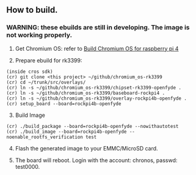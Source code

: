 ## How to build.
### WARNING: these ebuilds are still in developing. The image is not working properly.

1. Get Chromium OS: refer to [Build Chromium OS for raspberry pi 4](https://github.com/FydeOS/chromium_os-raspberry_pi#readme)

2. Prepare ebuild for rk3399:

```
(inside cros sdk)
(cr) git clone <this project> ~/github/chromium_os-rk3399
(cr) cd ~/trunk/src/overlays/
(cr) ln -s ~/github/chromium_os-rk3399/chipset-rk3399-openfyde .
(cr) ln -s ~/github/chromium_os-rk3399/baseboard-rockpi4 .
(cr) ln -s ~/github/chromium_os-rk3399/overlay-rockpi4b-openfyde .
(cr) setup_board --board=rockpi4b-openfyde
```

3. Build Image

```
(cr) ./build_package --board=rockpi4b-openfyde --nowithautotest
(cr) ./build_image --board=rockpi4b-openfyde --noenable_rootfs_verification test
```

4. Flash the generated image to your EMMC/MicroSD card.

5. The board will reboot. Login with the account: chronos, passwd: test0000.
